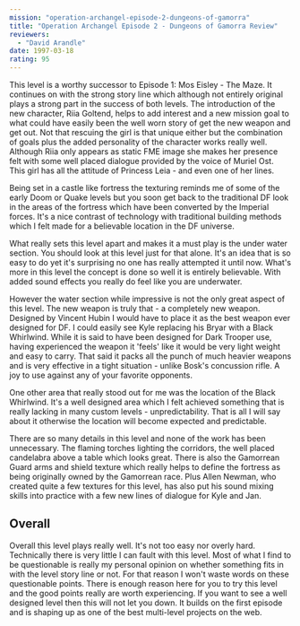 ```yaml
---
mission: "operation-archangel-episode-2-dungeons-of-gamorra"
title: "Operation Archangel Episode 2 - Dungeons of Gamorra Review"
reviewers: 
  - "David Arandle"
date: 1997-03-18
rating: 95
---
```


This level is a worthy successor to Episode 1: Mos Eisley - The Maze. It continues on with the strong story line which although not entirely original plays a strong part in the success of both levels.
The introduction of the new character, Riia Goltend, helps to add interest and a new mission goal to what could have easily been the well worn story of get the new weapon and get out. Not that rescuing the girl is that unique either but the combination of goals plus the added personality of the character works really well. Although Riia only appears as static FME image she makes her presence felt with some well placed dialogue provided by the voice of Muriel Ost. This girl has all the attitude of Princess Leia - and even one of her lines.

Being set in a castle like fortress the texturing reminds me of some of the early Doom or Quake levels but you soon get back to the traditional DF look in the areas of the fortress which have been converted by the Imperial forces. It's a nice contrast of technology with traditional building methods which I felt made for a believable location in the DF universe.

What really sets this level apart and makes it a must play is the under water section. You should look at this level just for that alone. It's an idea that is so easy to do yet it's surprising no one has really attempted it until now. What's more in this level the concept is done so well it is entirely believable. With added sound effects you really do feel like you are underwater.

However the water section while impressive is not the only great aspect of this level. The new weapon is truly that - a completely new weapon. Designed by Vincent Hubin I would have to place it as the best weapon ever designed for DF. I could easily see Kyle replacing his Bryar with a Black Whirlwind. While it is said to have been designed for Dark Trooper use, having experienced the weapon it 'feels' like it would be very light weight and easy to carry. That said it packs all the punch of much heavier weapons and is very effective in a tight situation - unlike Bosk's concussion rifle. A joy to use against any of your favorite opponents.

One other area that really stood out for me was the location of the Black Whirlwind. It's a well designed area which I felt achieved something that is really lacking in many custom levels - unpredictability. That is all I will say about it otherwise the location will become expected and predictable.

There are so many details in this level and none of the work has been unnecessary. The flaming torches lighting the corridors, the well placed candelabra above a table which looks great. There is also the Gamorrean Guard arms and shield texture which really helps to define the fortress as being originally owned by the Gamorrean race. Plus Allen Newman, who created quite a few textures for this level, has also put his sound mixing skills into practice with a few new lines of dialogue for Kyle and Jan.


## Overall

Overall this level plays really well. It's not too easy nor overly hard. Technically there is very little I can fault with this level. Most of what I find to be questionable is really my personal opinion on whether something fits in with the level story line or not. For that reason I won't waste words on these questionable points. There is enough reason here for you to try this level and the good points really are worth experiencing. If you want to see a well designed level then this will not let you down. It builds on the first episode and is shaping up as one of the best multi-level projects on the web.